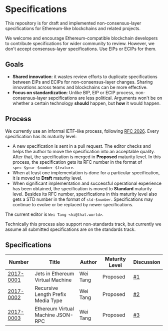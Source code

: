 # Specifications

This repository is for draft and implemented non-consensus-layer
specifications for Ethereum-like blockchains and related projects.

We welcome and encourage Ethereum-compatible blockchain developers to
contribute specifications for wider community to review. However, we
don't accept consensus-layer specifications. Use EIPs or ECIPs for
them.

## Goals

* **Shared innovation**: it wastes review efforts to duplicate
  specifications between EIPs and ECIPs for non-consensus-layer
  changes. Sharing innovations across teams and blockchains can be
  more effective.
* **Focus on standardization**: Unlike BIP, EIP or ECIP process,
  non-consensus-layer sepcifications are less political. Arguments
  won't be on whether a certain technology **should** happen, but
  **how** it would happen.
  
## Process

We currently use an informal IETF-like process, following [RFC
2026](https://www.ietf.org/rfc/rfc2026.txt). Every specification has
its maturity level:

* A new specification is sent in a pull request. The editor checks and
  helps the author to move the specification into an acceptable
  quality. After that, the specification is merged in **Proposed**
  maturity level. In this process, the specification gets its RFC
  number in the format of `spec-$year-$number-$feature`.
* When at least one implementation is done for a particular
  specification, it is moved to **Draft** maturity level.
* When significant implementation and successful operational
  experience has been obtained, the specification is moved to
  **Standard** maturity level. Besides its RFC number, specifications
  in this maturity level also gets a STD number in the format of
  `std-$number`. Specifications may continue to evolve or be replaced
  by newer specifications.

The current editor is `Wei Tang <hi@that.world>`.

Technically this process also support non-standards track, but
currently we assume all submitted specifications are on the standards
track.

## Specifications

| Number                                              | Title                              | Author   | Maturity Level | Discussion                                     |
|-----------------------------------------------------|------------------------------------|----------|----------------|------------------------------------------------|
| [2017-0001](specs/spec-2017-0001-evm-jets.md)       | Jets in Ethereum Virtual Machine   | Wei Tang | Proposed       | [#1](https://github.com/ethoxy/specs/issues/1) |
| [2017-0002](specs/spec-2017-0002-rlp-media-type.md) | Recursive Length Prefix Media Type | Wei Tang | Proposed       | [#2](https://github.com/ethoxy/specs/issues/2) |
| [2017-0003](specs/spec-2017-0003-evmjson.md)        | Ethereum Virtual Machine JSON-RPC  | Wei Tang | Proposed       | [#3](https://github.com/ethoxy/specs/issues/3) |
